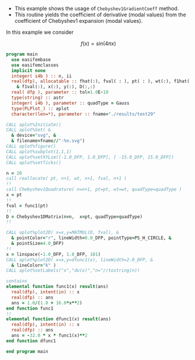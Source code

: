 - This example shows the usage of `Chebyshev1GradientCoeff` method.
- This routine yields the coefficient of derivative (modal values) from the coefficient of Chebyshev1 expansion (modal values).

In this example we consider

$$
f(x) = sin(4\pi x)
$$

```fortran
program main
  use easifembase
  use easifemclasses
  implicit none
  integer( i4b ) :: n, ii
  real(dfp), allocatable :: fhat(:), fval( : ), pt( : ), wt(:), f1hat(:), &
    & f1val(:), x(:), y(:), D(:,:)
  real( dfp ), parameter :: tol=1.0E-10
  type(string) :: astr
  integer( i4b ), parameter :: quadType = Gauss
  type(PLPlot_) :: aplot
  character(len=*), parameter :: fname="./results/test29"
```

```fortran title "Plot settings"
CALL aplot%Initiate()
CALL aplot%Set( &
  & device="svg", &
  & filename=fname//"-%n.svg")
CALL aplot%figure()
CALL aplot%subplot(1,1,1)
CALL aplot%setXYLim([-1.0_DFP, 1.0_DFP], [ -15.0_DFP, 15.0_DFP])
CALL aplot%setTicks()
```

```fortran title "Prepare quadratures"
n = 20
call reallocate( pt, n+1, wt, n+1, fval, n+1 )
!!
call Chebyshev1Quadrature( n=n+1, pt=pt, wt=wt, quadType=quadType )
x = pt
!!
fval = func1(pt)
!!
D = Chebyshev1DMatrix(n=n,  x=pt, quadType=quadType)
!!
```

```fortran title "Plotting"
CALL aplot%plot2D( x=x,y=MATMUL(D, fval), &
  & pointColor="r", lineWidth=0.0_DFP, pointType=PS_H_CIRCLE, &
  & pointSize=4.0_DFP)
!!
x = linspace(-1.0_DFP, 1.0_DFP, 101)
CALL aplot%plot2D( x=x,y=dfunc1(x), lineWidth=2.0_DFP, &
  & lineColor="k" )
CALL aplot%setLabels("x","du(x)","n="//tostring(n))
```

```fortran title "Define function"
contains
elemental function func1(x) result(ans)
  real(dfp), intent(in) :: x
  real(dfp) :: ans
  ans = 1.0/(1.0 + 16.0*x**2)
end function func1
!!
elemental function dfunc1(x) result(ans)
  real(dfp), intent(in) :: x
  real(dfp) :: ans
  ans = -32.0 * x * func1(x)**2
end function dfunc1
```

```fortran
end program main
```
